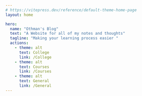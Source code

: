 ```yaml
---
# https://vitepress.dev/reference/default-theme-home-page
layout: home

hero:
  name: "Othman's Blog"
  text: "A Website for all of my notes and thoughts"
  tagline: "Making your learning process easier "
  actions:
    - theme: alt
      text: College
      link: /College
    - theme: alt
      text: Courses
      link: /Courses
    - theme: alt
      text: General
      link: /General
---
```


<InArticleAdsense
    data-ad-client="ca-pub-2884049321298787"
    data-ad-slot="1234567890">
</InArticleAdsense>
